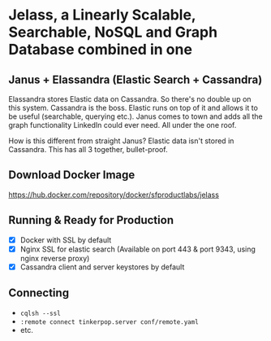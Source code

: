# Jelass, a Linearly Scalable, Searchable, NoSQL and Graph Database combined in one

## Janus + Elassandra (Elastic Search + Cassandra) 

Elassandra stores Elastic data on Cassandra. So there's no double up on this system. Cassandra is the boss. Elastic runs on top of it and allows it to be useful (searchable, querying etc.). Janus comes to town and adds all the graph functionality LinkedIn could ever need. All under the one roof.

How is this different from straight Janus? Elastic data isn't stored in Cassandra. This has all 3 together, bullet-proof. 

## Download Docker Image

https://hub.docker.com/repository/docker/sfproductlabs/jelass

## Running & Ready for Production
- [x] Docker with SSL by default
- [x] Nginx SSL for elastic search (Available on port 443 & port 9343, using nginx reverse proxy)
- [x] Cassandra client and server keystores by default

## Connecting
- `cqlsh --ssl`
- `:remote connect tinkerpop.server conf/remote.yaml`
- etc.
